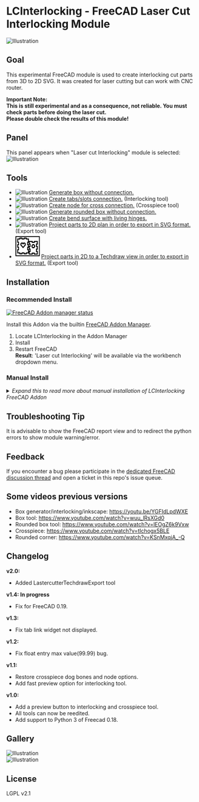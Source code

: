 # LCInterlocking - FreeCAD Laser Cut Interlocking Module

![Illustration](docs/imgs/illustration.png)

## Goal
This experimental FreeCAD module is used to create interlocking cut parts from 3D to 2D SVG. 
It was created for laser cutting but can work with CNC router.  

**Important Note:**  
**This is still experimental and as a consequence, not reliable. You must check parts before doing the laser cut.**  
**Please double check the results of this module!**

## Panel
This panel appears when "Laser cut Interlocking" module is selected:
![Illustration](docs/imgs/panel.png)

## Tools

 * ![Illustration](docs/imgs/box_generator.png) [Generate box without connection.](docs/box_generator.md)
 * ![Illustration](docs/imgs/interlocking.png) [Create tabs/slots connection.](docs/interlocking.md) (Interlocking tool)
 * ![Illustration](docs/imgs/crosspiece.png) [Create node for cross connection.](docs/crosspiece.md) (Crosspiece tool)
 * ![Illustration](docs/imgs/roundedboxgenerator.png) [Generate rounded box without connection.](docs/rounded_box_generator.md)
 * ![Illustration](docs/imgs/living_hinges.png) [Create bend surface with living hinges.](docs/living_hinges.md)
 * ![Illustration](docs/imgs/export.png) [Project parts to 2D plan in order to export in SVG format.](docs/export.md) (Export tool)
 * ![Illustration](icons/LasercutterTechdrawExport.svg) [Project parts in 2D to a Techdraw view in order to export in SVG format.](LasercutterTechdrawExport/Readme.md) (Export tool)

## Installation

### Recommended Install
[![FreeCAD Addon manager status](https://img.shields.io/badge/FreeCAD%20addon%20manager-available-brightgreen)](https://github.com/FreeCAD/FreeCAD-addons)

Install this Addon via the builtin [FreeCAD Addon Manager](https://github.com/FreeCAD/FreeCAD-addons#1-builtin-addon-manager).  
1. Locate LCInterlocking in the Addon Manager
2. Install
3. Restart FreeCAD  
**Result**: 'Laser cut Interlocking' will be available via the workbench dropdown menu.

### Manual Install
<details>
<summary><i>Expand this to read more about manual installation of LCInterlocking FreeCAD Addon</i></summary>
  
1. Download the repository as zip via the Github interface or use `git` to clone the repo via the command line using:  
```bash
  git clone https://github.com/execuc/LCInterlocking .
```
2. After the download completes, the module must be moved to the `Mod` subfolder of the Freecad install directory.  
On Ubuntu 16.04 move the module to `/usr/share/freecad-daily/Mod/`  
In Windows it will probably be something like `C:\Program Files\FreeCAD\Mod`  
On Debian 9, the Mod directory is in `~/.FreeCAD/Mod/`

3. Restart Freecad and the LCInterlocking module should be detected.
</details>

## Troubleshooting Tip
It is advisable to show the FreeCAD report view and to redirect the python errors to show module warning/error.

## Feedback
If you encounter a bug please participate in the [dedicated FreeCAD discussion thread](https://forum.freecadweb.org/viewtopic.php?f=8&t=41196) and open a ticket in this repo's issue queue.

## Some videos previous versions
 * Box generator/interlocking/inkscape: https://youtu.be/YGFIdLpdWXE
 * Box tool: https://www.youtube.com/watch?v=wuu_lRsXGd0
 * Rounded box tool:  https://www.youtube.com/watch?v=lEOgZ6k9Vxw
 * Crosspiece: https://www.youtube.com/watch?v=tIchogx5BLE
 * Rounded corner: https://www.youtube.com/watch?v=KSnMxqjA_-Q

## Changelog
**v2.0:**
 * Added LastercutterTechdrawExport tool
 
**v1.4: In progress**
 * Fix for FreeCAD 0.19.

**v1.3:**
 * Fix tab link widget not displayed.

**v1.2:**
 * Fix float entry max value(99.99) bug.
 
**v1.1:**
 * Restore crosspiece dog bones and node options.
 * Add fast preview option for interlocking tool.

**v1.0:**
 * Add a preview button to interlocking and crosspiece tool.
 * All tools can now be reedited.
 * Add support to Python 3 of Freecad 0.18.
 
## Gallery
![Illustration](docs/imgs/illustration2.png)  
![Illustration](docs/imgs/illustration3.png)

## License
LGPL v2.1

